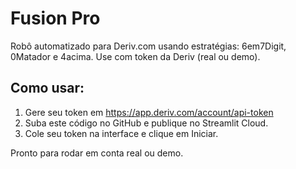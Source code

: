 # Fusion Pro

Robô automatizado para Deriv.com usando estratégias: 6em7Digit, 0Matador e 4acima.
Use com token da Deriv (real ou demo).

## Como usar:
1. Gere seu token em https://app.deriv.com/account/api-token
2. Suba este código no GitHub e publique no Streamlit Cloud.
3. Cole seu token na interface e clique em Iniciar.

Pronto para rodar em conta real ou demo.
